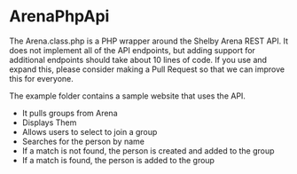 # ArenaPhpApi

The Arena.class.php is a PHP wrapper around the Shelby Arena REST API. It does not implement all of the API endpoints, but adding support for additional endpoints should take about 10 lines of code. If you use and expand this, please consider making a Pull Request so that we can improve this for everyone.

The example folder contains a sample website that uses the API. 

- It pulls groups from Arena
- Displays Them
- Allows users to select to join a group
- Searches for the person by name
- If a match is not found, the person is created and added to the group
- If a match is  found, the person is added to the group